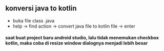 ## konversi java to kotlin 
- buka file class .java
- help -> find action -> convert java file to kotlin file -> enter

#### saat buat project baru android studio, lalu tidak menemukan checkbox kotlin, maka coba di resize window dialognya menjadi lebih besar
